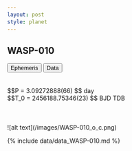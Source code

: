 ```yaml
---
layout: post
style: planet
---
```

<script src="../js/planets.js"></script>

## WASP-010

<!-- Tab links -->
<div class="tab">
<button class="tablinks" onclick="openCity(event, 'Ephemeris')">Ephemeris</button>
<button class="tablinks" onclick="openCity(event, 'Data')">Data</button>
</div>

<!-- Tab content -->
<div id="Ephemeris" class="tabcontent" markdown="1">
<br/><br/>
$$P = 3.09272888(66) $$ day <br/>
$$T_0 = 2456188.75346(23) $$ BJD TDB
<br/><br/>
<br/><br/>
![alt text](/images/WASP-010_o_c.png)
</div>


<div id="Data" class="tabcontent" markdown="1">

{% include data/data_WASP-010.md %}

</div>
